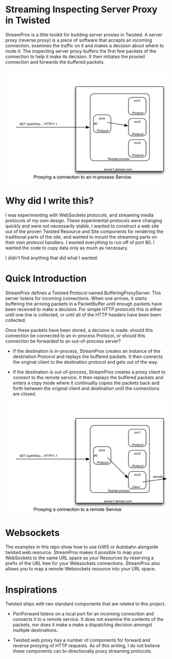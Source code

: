 
Streaming Inspecting Server Proxy in Twisted
============================================


StreamProx is a little toolkit for building server proxies in Twisted.
A server proxy (reverse proxy) is a piece of software that accepts an
incoming connection, examines the traffic on it and makes a decision
about where to route it.  The inspecting server proxy buffers the
first few packets of the connection to help it make its decision.  It
then initiates the proxied connection and forwards the buffered
packets.

![StreamProx Overview](streamprox-local.png?raw=true)


# Why did I write this? #

I was experimenting with WebSockets protocols, and streaming media
protocols of my own design.  These experimental protocols were
changing quickly and were not necessarily stable.  I wanted to
construct a web site out of the proven Twisted Resource and Site
components for rendering the traditional parts of the site, and wanted
to mount the streaming parts on their own protocol handlers.  I wanted
everything to run off of port 80.  I wanted the code to copy data only
as much as necessary.

I didn't find anything that did what I wanted.


# Quick Introduction #

StreamProx defines a Twisted Protocol named BufferingProxyServer.
This server listens for incoming connections.  When one arrives, it
starts buffering the arriving packets in a PacketBuffer until enough
packets have been received to make a decision.  For simple HTTP
protocols this is either until one line is collected, or until all of
the HTTP headers have been been collected.

Once these packets have been stored, a decision is made: should this
connection be connected to an in-process Protocol, or should this
connection be forwarded to an out-of-process server?

- If the destination is in-process, StreamProx creates an instance of
  the destination Protocol and replays the buffered packets.  It then
  connects the original client to the destination protocol and gets
  out of the way.

- If the destination is out-of-process, StreamProx creates a proxy
  client to connect to the remote service.  It then replays the
  buffered packets and enters a copy mode where it continually copies
  the packets back and forth between the original client and
  destination until the connections are closed.
  
![StreamProx Overview](streamprox-remote.png?raw=true)

# Websockets #

The examples in this repo show how to use txWS or Autobahn alongside
twisted.web.resource.  StreamProx makes it possible to map your
WebSockets to the same URL space as your Resources by reserving a
prefix of the URL tree for your Websockets connections.  StreamProx
also allows you to map a remote Websockets resource into your URL
space.


# Inspirations #
  
Twisted ships with two standard components that are related to this
project.

- PortForward listens on a local port for an incoming connection and
  connects it to a remote service.  It does not examine the contents
  of the packets, nor does it make a make a dispatching decision
  amongst multiple destinations.

- Twisted.web.proxy has a number of components for forward and reverse
  proxying of HTTP requests.  As of this writing, I do not believe
  these components can bi-directionally proxy streaming protocols.
  
